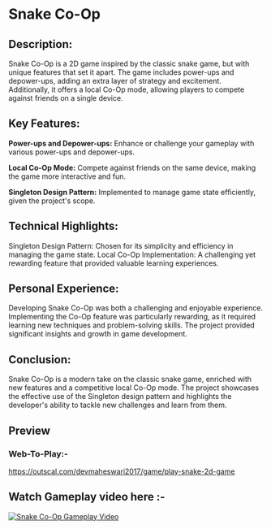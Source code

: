 # Snake Co-Op

## Description:

Snake Co-Op is a 2D game inspired by the classic snake game, but with unique features that set it apart. The game includes power-ups and depower-ups, adding an extra layer of strategy and excitement. Additionally, it offers a local Co-Op mode, allowing players to compete against friends on a single device.

## Key Features:

**Power-ups and Depower-ups:** Enhance or challenge your gameplay with various power-ups and depower-ups.

**Local Co-Op Mode:** Compete against friends on the same device, making the game more interactive and fun.

**Singleton Design Pattern:** Implemented to manage game state efficiently, given the project's scope.

## Technical Highlights:

Singleton Design Pattern: Chosen for its simplicity and efficiency in managing the game state.
Local Co-Op Implementation: A challenging yet rewarding feature that provided valuable learning experiences.

## Personal Experience:

Developing Snake Co-Op was both a challenging and enjoyable experience. Implementing the Co-Op feature was particularly rewarding, as it required learning new techniques and problem-solving skills. The project provided significant insights and growth in game development.

## Conclusion:

Snake Co-Op is a modern take on the classic snake game, enriched with new features and a competitive local Co-Op mode. The project showcases the effective use of the Singleton design pattern and highlights the developer's ability to tackle new challenges and learn from them.

## Preview

### Web-To-Play:-

https://outscal.com/devmaheswari2017/game/play-snake-2d-game

## Watch Gameplay video here :- 

[![Snake Co-Op Gameplay Video](https://img.youtube.com/vi/2Y5wDuzKj8M/0.jpg)](https://www.youtube.com/watch?v=2Y5wDuzKj8M)

